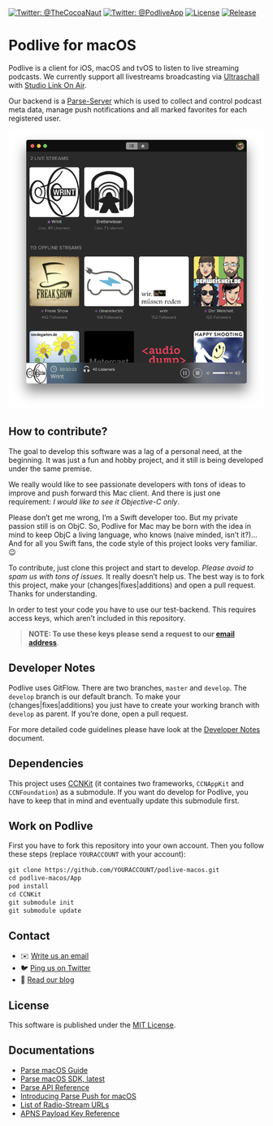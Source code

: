 [![Twitter: @TheCocoaNaut](https://img.shields.io/badge/Twitter-@TheCocoaNaut-c9d840.svg?style=flat)](https://twitter.com/TheCocoaNaut)
[![Twitter: @PodliveApp](https://img.shields.io/badge/Twitter-@PodliveApp-ca94d4.svg?style=flat)](https://twitter.com/PodliveApp)
[![License](https://img.shields.io/badge/license-MIT-blue.svg?style=flat)](http://cocoanaut.mit-license.org)
[![Release](https://img.shields.io/github/release/phranck/podlive-macos.svg)]()

# Podlive for macOS

Podlive is a client for iOS, macOS and tvOS to listen to live streaming podcasts. We currently support all livestreams broadcasting via [Ultraschall](http://ultraschall.fm) with [Studio Link On Air](https://studio-link.de).

Our backend is a [Parse-Server](http://parseplatform.org) which is used to collect and control podcast meta data, manage push notifications and all marked favorites for each registered user.

![](screenshot1.png)

## How to contribute?
The goal to develop this software was a lag of a personal need, at the beginning. It was just a fun and hobby project, and it still is being developed under the same premise.

We really would like to see passionate developers with tons of ideas to improve and push forward this Mac client. And there is just one requirement: *I would like to see it Objective-C only*.

Please don’t get me wrong, I’m a Swift developer too. But my private passion still is on ObjC. So, Podlive for Mac may be born with the idea in mind to keep ObjC a living language, who knows (naive minded, isn’t it?)...  
And for all you Swift fans, the code style of this project looks very familiar. 😉

To contribute, just clone this project and start to develop. *Please avoid to spam us with tons of issues.* It really doesn’t help us. The best way is to fork this project, make your (changes|fixes|additions) and open a pull request. Thanks for understanding.

In order to test your code you have to use our test-backend. This requires access keys, which aren’t included in this repository.

> **NOTE: To use these keys please send a request to our [email address](mailto:mail@podlive.io?Subject=Parse-Server-Key-Request)**.


## Developer Notes
Podlive uses GitFlow. There are two branches, `master` and `develop`. The `develop` branch is our default branch. To make your (changes|fixes|additions) you just have to create your working branch with `develop` as parent. If you’re done, open a pull request.

For more detailed code guidelines please have look at the [Developer Notes](Developer-Notes.md) document.

## Dependencies

This project uses [CCNKit](https://github.com/phranck/CCNKit) (it containes two frameworks, `CCNAppKit` and `CCNFoundation`) as a submodule. If you want do develop for Podlive, you have to keep that in mind and eventually update this submodule first.

## Work on Podlive

First you have to fork this repository into your own account. Then you follow these steps (replace `YOURACCOUNT` with your account):

```
git clone https://github.com/YOURACCOUNT/podlive-macos.git
cd podlive-macos/App
pod install
cd CCNKit
git submodule init
git submodule update
```

## Contact

* :envelope: [Write us an email](mailto:mail@podlive.io)
* :bird: [Ping us on Twitter](https://twitter.com/PodliveApp)
* :memo: [Read our blog](https://podlive.io/blog)

## License
This software is published under the [MIT License](http://cocoanaut.mit-license.org).

## Documentations

* [Parse macOS Guide](http://parseplatform.github.io/docs/macos/guide/)
* [Parse macOS SDK, latest](https://github.com/ParsePlatform/Parse-SDK-iOS-OSX/releases/tag/1.14.3)
* [Parse API Reference](https://parseplatform.github.io/Parse-SDK-iOS-OSX/api/)
* [Introducing Parse Push for macOS](http://blog.parse.com/announcements/introducing-parse-push-for-os-x/)
* [List of Radio-Stream URLs](http://www.chip.de/artikel/Webradio-Live-Stream-Alle-Sender-im-ueberblick_56137550.html)
* [APNS Payload Key Reference](https://developer.apple.com/library/content/documentation/NetworkingInternet/Conceptual/RemoteNotificationsPG/PayloadKeyReference.html#//apple_ref/doc/uid/TP40008194-CH17-SW1)
